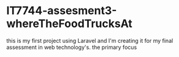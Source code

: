 # IT7744-assesment3-whereTheFoodTrucksAt
this is my first project using Laravel and I'm creating it for my final assessment in web technology's. the primary focus 
